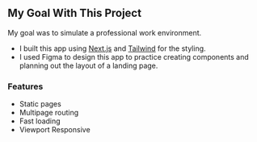 ## My Goal With This Project

My goal was to simulate a professional work environment.

- I built this app using [Next.js](https://nextjs.org/docs) and [Tailwind](https://tailwindcss.com/docs/installation) for the styling.
- I used Figma to design this app to practice creating components and planning out the layout of a landing page.

### Features

- Static pages
- Multipage routing
- Fast loading
- Viewport Responsive



<!--
## Pages

### Home Page

![image](https://github.com/user-attachments/assets/e57a7bbd-5a0b-4a58-9e65-999657cff35b)
![image](https://github.com/user-attachments/assets/6ae8a5c9-5119-4b5b-ae13-bd096a39c529)


### About Page 

![image](https://github.com/user-attachments/assets/08d2caec-7c9a-4ebe-b661-e3927f597911)
![image](https://github.com/user-attachments/assets/9563ca3e-527c-4ddf-8f7a-de895dc36435)


### Testimonials Page 

![image](https://github.com/user-attachments/assets/f4429fa3-b79a-48f1-b8d1-8d4d5e6f13ea)
![image](https://github.com/user-attachments/assets/0796817b-2c7b-43e3-9d87-6598c9c5da47)


### Pricing Page 

![image](https://github.com/user-attachments/assets/64f94f05-b41c-4a28-8592-5a958d5fbc99)
![image](https://github.com/user-attachments/assets/ed7add38-4917-4ef5-bc1f-178e2ba2a701)


### Contact Page 

![image](https://github.com/user-attachments/assets/0e48fbb6-721f-47d8-bee8-f47890a0aa09)
![image](https://github.com/user-attachments/assets/f0506cca-70ff-42f0-b0d0-ba10b9748dd4)

-->
